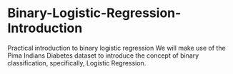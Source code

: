 # Binary-Logistic-Regression-Introduction
Practical introduction to binary logistic regression
We will make use of the Pima Indians Diabetes dataset to introduce the concept of binary classification, specifically, Logistic Regression.
